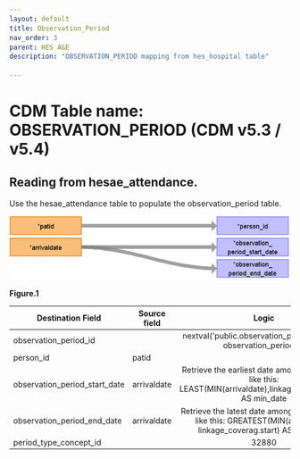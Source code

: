 ```yaml
---
layout: default
title: Observation_Period
nav_order: 3
parent: HES A&E
description: "OBSERVATION_PERIOD mapping from hes_hospital table"

---
```



# CDM Table name: OBSERVATION_PERIOD (CDM v5.3 / v5.4)

## Reading from hesae_attendance.
Use the hesae_attendance table to populate the observation_period table.

![](images/image15.11.png)

**Figure.1**

| Destination Field | Source field | Logic | Comment field |
| --- | --- | :---: | --- |
| observation_period_id |  | nextval('public.observation_period_seq') AS observation_period_id |  Autogenerate|
| person_id | patid| | |
| observation_period_start_date | arrivaldate | Retrieve the earliest date among those dates like this: LEAST(MIN(arrivaldate),linkage_coverag.end) AS min_date| |
| observation_period_end_date | arrivaldate | Retrieve the latest date among the date fields like this: GREATEST(MIN(arrivaldate), linkage_coverag.start) AS max_date | |
| period_type_concept_id | | 32880 | |